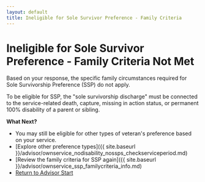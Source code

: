 ```yaml
---
layout: default
title: Ineligible for Sole Survivor Preference - Family Criteria
---
```


# Ineligible for Sole Survivor Preference - Family Criteria Not Met

Based on your response, the specific family circumstances required for Sole Survivorship Preference (SSP) do not apply.

To be eligible for SSP, the "sole survivorship discharge" must be connected to the service-related death, capture, missing in action status, or permanent 100% disability of a parent or sibling.

**What Next?**
*   You may still be eligible for other types of veteran's preference based on your service.
*   [Explore other preference types]({{ site.baseurl }}/advisor/ownservice_nodisability_nossps_checkserviceperiod.md)
*   [Review the family criteria for SSP again]({{ site.baseurl }}/advisor/ownservice_ssp_familycriteria_info.md)
*   [Return to Advisor Start](./start.md)
